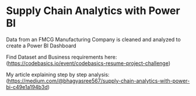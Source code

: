 # Supply Chain Analytics with Power BI

Data from an FMCG Manufacturing Company is cleaned and analyzed to create a Power BI Dashboard 

Find Dataset and Business requirements here: (https://codebasics.io/event/codebasics-resume-project-challenge)

My article explaining step by step analysis:(https://medium.com/@bhagyasree567/supply-chain-analytics-with-power-bi-c49e1a194b3d)
